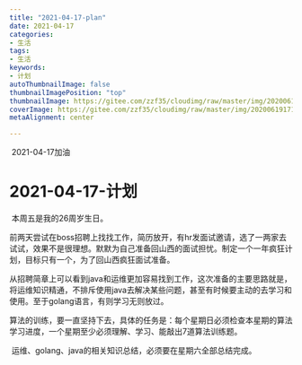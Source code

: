```yaml
---
title: "2021-04-17-plan"
date: 2021-04-17
categories:
- 生活
tags:
- 生活
keywords:
- 计划
autoThumbnailImage: false
thumbnailImagePosition: "top"
thumbnailImage: https://gitee.com/zzf35/cloudimg/raw/master/img/20200619171243.jpg
coverImage: https://gitee.com/zzf35/cloudimg/raw/master/img/20200619171233.jpg
metaAlignment: center

---
```


​    2021-04-17加油
<!--more-->

# 2021-04-17-计划

​		本周五是我的26周岁生日。

​		前两天尝试在boss招聘上找找工作，简历放开，有hr发面试邀请，选了一两家去试试，效果不是很理想。默默为自己准备回山西的面试担忧。制定一个一年疯狂计划，目标只有一个，为了回山西疯狂面试准备。

​		从招聘简章上可以看到java和运维更加容易找到工作，这次准备的主要思路就是，将运维知识精通，不排斥使用java去解决某些问题，甚至有时候要主动的去学习和使用。至于golang语言，有则学习无则放过。

​		算法的训练，要一直坚持下去，具体的任务是：每个星期日必须检查本星期的算法学习进度，一个星期至少必须理解、学习、能敲出7道算法训练题。

​		运维、golang、java的相关知识总结，必须要在星期六全部总结完成。	

